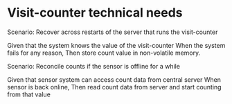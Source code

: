 # Visit-counter technical needs

Scenario: Recover across restarts of the server that runs the visit-counter

Given that the system knows the value of the visit-counter
When the system fails for any reason,
Then store count value in non-volatile memory.

Scenario: Reconcile counts if the sensor is offline for a while

Given that sensor system can access count data from central server
When sensor is back online,
Then read count data from server and start counting from that value
